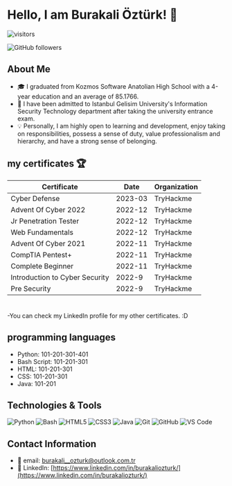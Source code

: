 # Hello, I am Burakali Öztürk! 👋

![visitors](https://visitor-badge.glitch.me/badge?page_id=LemXat.LemXat)

![GitHub followers](https://img.shields.io/github/followers/LemXat?style=social)

## About Me
- 🎓 I graduated from Kozmos Software Anatolian High School with a 4-year education and an average of 85.1766.
- 🏫 I have been admitted to Istanbul Gelisim University's Information Security Technology department after taking the university entrance exam.
- 💡 Personally, I am highly open to learning and development, enjoy taking on responsibilities, possess a sense of duty, value professionalism and hierarchy, and have a strong sense of belonging.

## my certificates 🏆
| Certificate | Date | Organization | 
|-----------|-------|-------|
| Cyber Defense | 2023-03 | TryHackme |
| Advent Of Cyber 2022 | 2022-12 | TryHackme |
| Jr Penetration Tester | 2022-12 | TryHackme |
| Web Fundamentals | 2022-12 | TryHackme |
| Advent Of Cyber 2021 | 2022-11 | TryHackme |
| CompTIA Pentest+ | 2022-11 | TryHackme |
| Complete Beginner | 2022-11 | TryHackme |
| Introduction to Cyber Security | 2022-9 | TryHackme |
| Pre Security | 2022-9 | TryHackme |

#
-You can check my LinkedIn profile for my other certificates. :D






## programming languages
- Python: 101-201-301-401
- Bash Script: 101-201-301
- HTML: 101-201-301
- CSS: 101-201-301
- Java: 101-201


## Technologies & Tools
![Python](https://img.shields.io/badge/-Python-3776AB?logo=python&logoColor=white)
![Bash](https://img.shields.io/badge/-Bash-4EAA25?logo=gnu-bash&logoColor=white)
![HTML5](https://img.shields.io/badge/-HTML5-E34F26?logo=html5&logoColor=white)
![CSS3](https://img.shields.io/badge/-CSS3-1572B6?logo=css3&logoColor=white)
![Java](https://img.shields.io/badge/-Java-ED8B00?logo=java&logoColor=white)
![Git](https://img.shields.io/badge/-Git-F05032?logo=git&logoColor=white)
![GitHub](https://img.shields.io/badge/-GitHub-181717?logo=github&logoColor=white)
![VS Code](https://img.shields.io/badge/-VS%20Code-007ACC?logo=visual-studio-code&logoColor=white)


## Contact Information
- 📧 email: [burakali__ozturk@outlook.com.tr](mailto:burakali__ozturk@outlook.com.tr)
- 🔗 LinkedIn: [https://www.linkedin.com/in/burakaliozturk/](https://www.linkedin.com/in/burakaliozturk/)

